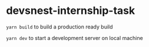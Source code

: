 # devsnest-internship-task

`yarn build` to build a production ready build


`yarn dev` to start a development server on local machine
